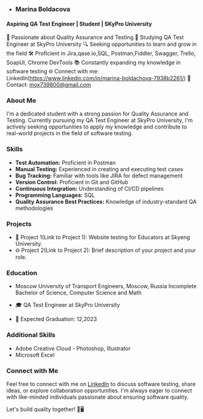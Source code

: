 - ### Marina Boldacova
#### Aspiring QA Test Engineer | Student | SKyPro University

🌟 Passionate about Quality Assurance and Testing
📘 Studying QA Test Engineer at SkyPro University
🔍 Seeking opportunities to learn and grow in the field
🛠️ Proficient in Jira,qase.io,SQL, Postman,Fiddler, Swagger, Trello,
SoapUI, Chrome DevTools
📚 Constantly expanding my knowledge in software testing
🌐 Connect with me: LinkedIn(https://www.linkedin.com/in/marina-boldachova-7938b2261/)
📧 Contact: mox739800@gmail.com

### About Me
I'm a dedicated student with a strong passion for Quality Assurance and Testing. Currently pursuing my QA Test Engineer at SkyPro University, I'm actively seeking opportunities to apply my knowledge and contribute to real-world projects in the field of software testing.

### Skills
- **Test Automation:** Proficient in Postman
- **Manual Testing:** Experienced in creating and executing test cases
- **Bug Tracking:** Familiar with tools like JIRA for defect management
- **Version Control:** Proficient in Git and GitHub
- **Continuous Integration:** Understanding of CI/CD pipelines
- **Programming Languages:** SQL
- **Quality Assurance Best Practices:** Knowledge of industry-standard QA methodologies

### Projects
- 🚀 Project 1(Link to Project 1): Website testing for Educators at Skyeng University.
- 🌐 Project 2(Link to Project 2): Brief description of your project and your role.

### Education
- Moscow University of Transport Engineers, Moscow, Russia
Incomplete Bachelor of Science, Computer Science and Math

- 🎓 QA Test Engineer at SkyPro University
- 📅 Expected Graduation: 12,2023

### Additional Skills
- Adobe Creative Cloud - Photoshop, Illustrator
- Microsoft Excel
  

### Connect with Me
Feel free to connect with me on [LinkedIn](https://www.linkedin.com/in/marina-boldachova-7938b2261/) to discuss software testing, share ideas, or explore collaboration opportunities. I'm always eager to connect with like-minded individuals passionate about ensuring software quality.

Let's build quality together! 🧪🖥️
